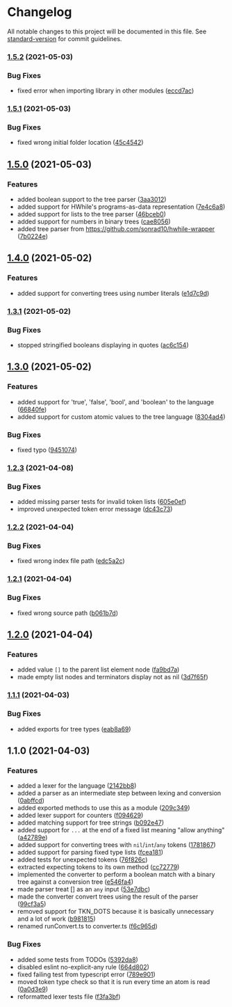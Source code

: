 # Changelog

All notable changes to this project will be documented in this file. See [standard-version](https://github.com/conventional-changelog/standard-version) for commit guidelines.

### [1.5.2](https://github.com/sonrad10/whide-treeLang/compare/v1.5.1...v1.5.2) (2021-05-03)


### Bug Fixes

* fixed error when importing library in other modules ([eccd7ac](https://github.com/sonrad10/whide-treeLang/commit/eccd7acd9b11a13286c9cf236ece58e36994a600))

### [1.5.1](https://github.com/sonrad10/whide-treeLang/compare/v1.5.0...v1.5.1) (2021-05-03)


### Bug Fixes

* fixed wrong initial folder location ([45c4542](https://github.com/sonrad10/whide-treeLang/commit/45c45422e162e7b5c20f17a271aba6fb21205f9e))

## [1.5.0](https://github.com/sonrad10/whide-treeLang/compare/v1.4.0...v1.5.0) (2021-05-03)


### Features

* added boolean support to the tree parser ([3aa3012](https://github.com/sonrad10/whide-treeLang/commit/3aa3012adcbe688c1600c161fad969e041308d02))
* added support for HWhile's programs-as-data representation ([7e4c6a8](https://github.com/sonrad10/whide-treeLang/commit/7e4c6a8e513f4b59118596e16c5bd170006b9594))
* added support for lists to the tree parser ([46bceb0](https://github.com/sonrad10/whide-treeLang/commit/46bceb017a88910ad580566b79691535ab2660cf))
* added support for numbers in binary trees ([cae8056](https://github.com/sonrad10/whide-treeLang/commit/cae80567a588fdfba097d0d0a15c1213092101a0))
* added tree parser from https://github.com/sonrad10/hwhile-wrapper ([7b0224e](https://github.com/sonrad10/whide-treeLang/commit/7b0224e6d509e4cc1c2bdb13377d19594859673e))

## [1.4.0](https://github.com/sonrad10/whide-treeLang/compare/v1.3.1...v1.4.0) (2021-05-02)


### Features

* added support for converting trees using number literals ([e1d7c9d](https://github.com/sonrad10/whide-treeLang/commit/e1d7c9d5f1fcdb446808ab35d08893bef9aaf28e))

### [1.3.1](https://github.com/sonrad10/whide-treeLang/compare/v1.3.0...v1.3.1) (2021-05-02)


### Bug Fixes

* stopped stringified booleans displaying in quotes ([ac6c154](https://github.com/sonrad10/whide-treeLang/commit/ac6c15475791387ef2da5eeda41de7c772bf175f))

## [1.3.0](https://github.com/sonrad10/whide-treeLang/compare/v1.2.3...v1.3.0) (2021-05-02)


### Features

* added support for 'true', 'false', 'bool', and 'boolean' to the language ([66840fe](https://github.com/sonrad10/whide-treeLang/commit/66840fe7a733d5d4f6695340013ffe1ba595cea3))
* added support for custom atomic values to the tree language ([8304ad4](https://github.com/sonrad10/whide-treeLang/commit/8304ad42fede2ca22007e42b10f6f35e20f5ed8b))


### Bug Fixes

* fixed typo ([9451074](https://github.com/sonrad10/whide-treeLang/commit/9451074d81e2bdb0634acf560e21bf6dcfc04e16))

### [1.2.3](https://github.com/sonrad10/whide-treeLang/compare/v1.2.2...v1.2.3) (2021-04-08)


### Bug Fixes

* added missing parser tests for invalid token lists ([605e0ef](https://github.com/sonrad10/whide-treeLang/commit/605e0ef1ed99909eb7e4748569f3865f2671b89f))
* improved unexpected token error message ([dc43c73](https://github.com/sonrad10/whide-treeLang/commit/dc43c73e3a972369658b821d2a7a09f1daaffa59))

### [1.2.2](https://github.com/sonrad10/whide-treeLang/compare/v1.2.1...v1.2.2) (2021-04-04)


### Bug Fixes

* fixed wrong index file path ([edc5a2c](https://github.com/sonrad10/whide-treeLang/commit/edc5a2c19153ea3f811234eda92aa86753183642))

### [1.2.1](https://github.com/sonrad10/whide-treeLang/compare/v1.2.0...v1.2.1) (2021-04-04)


### Bug Fixes

* fixed wrong source path ([b061b7d](https://github.com/sonrad10/whide-treeLang/commit/b061b7dd94cc6c0fb3d2a1556b183e1169e88937))

## [1.2.0](https://github.com/sonrad10/whide-treeLang/compare/v1.1.1...v1.2.0) (2021-04-04)


### Features

* added value `[]` to the parent list element node ([fa9bd7a](https://github.com/sonrad10/whide-treeLang/commit/fa9bd7ae096895369f290c3a7ae254fd3e228797))
* made empty list nodes and terminators display not as nil ([3d7f65f](https://github.com/sonrad10/whide-treeLang/commit/3d7f65f98365d6431d3b8c7f21bdb342ae57827d))

### [1.1.1](https://github.com/sonrad10/whide-treeLang/compare/v1.1.0...v1.1.1) (2021-04-03)


### Bug Fixes

* added exports for tree types ([eab8a69](https://github.com/sonrad10/whide-treeLang/commit/eab8a69198c022da4d0264b6821374d0ea95fefa))

## 1.1.0 (2021-04-03)


### Features

* added a lexer for the language ([2142bb8](https://github.com/sonrad10/whide-treeLang/commit/2142bb8fb09115aa9f0f39884b7686b09a501651))
* added a parser as an intermediate step between lexing and conversion ([0abffcd](https://github.com/sonrad10/whide-treeLang/commit/0abffcdb6807747235cb9f7bd00d777b2987c42c))
* added exported methods to use this as a module ([209c349](https://github.com/sonrad10/whide-treeLang/commit/209c349d3889f473ff5fdec9fe1b689c81f278c1))
* added lexer support for counters ([f094629](https://github.com/sonrad10/whide-treeLang/commit/f094629147f02a7324fe4908eb70ef7ef63abbac))
* added matching support for tree strings ([b092e47](https://github.com/sonrad10/whide-treeLang/commit/b092e4746ca9be3a9b0567e39628f3738b1dd11c))
* added support for `...` at the end of a fixed list meaning "allow anything" ([a42789e](https://github.com/sonrad10/whide-treeLang/commit/a42789e936ae08014e865738c3c967d35c8fe121))
* added support for converting trees with `nil`/`int`/`any` tokens ([1781867](https://github.com/sonrad10/whide-treeLang/commit/178186789726aba874f0ca139b7245d0d5e3f4de))
* added support for parsing fixed type lists ([fcea181](https://github.com/sonrad10/whide-treeLang/commit/fcea181fbecf177992bb7335145692bf4f5160e3))
* added tests for unexpected tokens ([76f826c](https://github.com/sonrad10/whide-treeLang/commit/76f826c50d464dd0da9b68b1fdb523db45c5f636))
* extracted expecting tokens to its own method ([cc72779](https://github.com/sonrad10/whide-treeLang/commit/cc7277906c047c7c50dc0b85f6a6e4ef8c778cbb))
* implemented the converter to perform a boolean match with a binary tree against a conversion tree ([e546fa4](https://github.com/sonrad10/whide-treeLang/commit/e546fa4afa365cd49772bbed4f50f35691fa0787))
* made parser treat [] as an `any` input ([53e7dbc](https://github.com/sonrad10/whide-treeLang/commit/53e7dbc956ba5340f303b805bd27cd17ef776e12))
* made the converter convert trees using the result of the parser ([99cf3a5](https://github.com/sonrad10/whide-treeLang/commit/99cf3a507577d010c7a7dc69ec9dd2743b551d2c))
* removed support for TKN_DOTS because it is basically unnecessary and a lot of work ([b981815](https://github.com/sonrad10/whide-treeLang/commit/b981815b0b4db7294fbcee3e28f9f22da2e36771))
* renamed runConvert.ts to converter.ts ([f6c965d](https://github.com/sonrad10/whide-treeLang/commit/f6c965d4bc6d8eb6ba84761498ce36915cf463e2))


### Bug Fixes

* added some tests from TODOs ([5392da8](https://github.com/sonrad10/whide-treeLang/commit/5392da8a8a2536b25deb9cfe88f649739a6f18d2))
* disabled eslint no-explicit-any rule ([664d802](https://github.com/sonrad10/whide-treeLang/commit/664d802fb0cad849ab862359709bf5ba9511b3c5))
* fixed failing test from typescript error ([789e901](https://github.com/sonrad10/whide-treeLang/commit/789e90198b14a214e8d6078cb348d253d7cf994c))
* moved token type check so that it is run every time an atom is read ([0a0d3e9](https://github.com/sonrad10/whide-treeLang/commit/0a0d3e937547bbc45a9165e60e491be6caac860f))
* reformatted lexer tests file ([f3fa3bf](https://github.com/sonrad10/whide-treeLang/commit/f3fa3bfd92cb6956f841997e2f3374a05fba5aa9))

